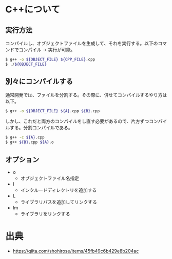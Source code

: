 # C++について

## 実行方法

コンパイルし、オブジェクトファイルを生成して、それを実行する。以下のコマンドでコンパイル → 実行が可能。

```sh
$ g++ -o ${OBJECT_FILE} ${CPP_FILE}.cpp
$ ./${OBJECT_FILE}
```

## 別々にコンパイルする

通常開発では、ファイルを分割する。その際に、併せてコンパイルするやり方は以下。

```sh
$ g++ -o ${OBJECT_FILE} ${A}.cpp ${B}.cpp
```

しかし、これだと両方のコンパイルをし直す必要があるので、片方ずつコンパイルする。分割コンパイルである。

```sh
$ g++ -c ${A}.cpp
$ g++ ${B}.cpp ${A}.o
```

## オプション

- o
  - オブジェクトファイル名指定
- I
  - インクルードディレクトリを追加する
- L
  - ライブラリパスを追加してリンクする
- lm
  - ライブラリをリンクする

# 出典

- https://qiita.com/shohirose/items/45fb49c6b429e8b204ac
